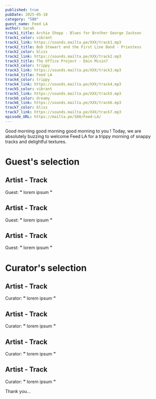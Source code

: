 ```yaml
---
published: true
pubDate: 2025-05-18
category: "580"
guest_name: Feed LA
author: Sarah
track1_title: Archie Shepp - Blues for Brother George Jackson
track1_color: vibrant
track1_link: https://sounds.mailta.pe/XXX/track1.mp3
track2_title: Bob Stewart and the First Line Band - Priestess
track2_color: bliss
track2_link: https://sounds.mailta.pe/XXX/track2.mp3
track3_title: The Office Project - Emin Misin?
track3_color: trippy
track3_link: https://sounds.mailta.pe/XXX/track3.mp3
track4_title: Feed LA
track4_color: trippy
track4_link: https://sounds.mailta.pe/XXX/track4.mp3
track5_color: vibrant
track5_link: https://sounds.mailta.pe/XXX/track5.mp3
track6_color: dreamy
track6_link: https://sounds.mailta.pe/XXX/track6.mp3
track7_color: bliss
track7_link: https://sounds.mailta.pe/XXX/track7.mp3
episode_URL: https://mailta.pe/580/Feed-LA/
---
```

Good morning good morning good morning to you ! Today, we are absolutely buzzing to welcome Feed LA for a trippy morning of snappy tracks and delightful textures. 

# Guest's selection

## Artist - Track

 Guest: **"** lorem ipsum **"** 

## Artist - Track

 Guest: **"** lorem ipsum **"** 

## Artist - Track

 Guest: **"** lorem ipsum **"** 

# Curator's selection

## Artist - Track

 Curator: **"** lorem ipsum **"** 

## Artist - Track

 Curator: **"** lorem ipsum **"** 

## Artist - Track

 Curator: **"** lorem ipsum **"** 

## Artist - Track

 Curator: **"** lorem ipsum **"** 

 Thank you...

